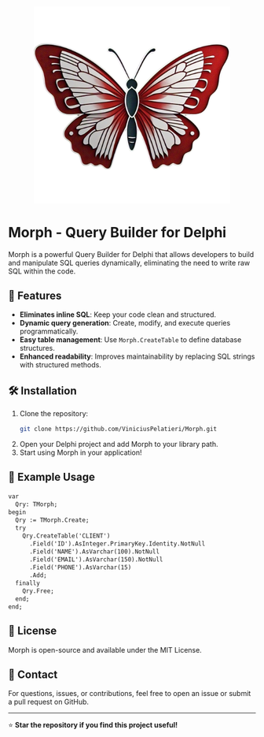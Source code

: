 <p align="center">
  <img src="https://raw.githubusercontent.com/ViniciusPelatieri/Morph/refs/heads/main/Media/png/Logo_Morph.png" alt="Morph Logo" width="400">
</p>

# Morph - Query Builder for Delphi

Morph is a powerful Query Builder for Delphi that allows developers to build and manipulate SQL queries dynamically, eliminating the need to write raw SQL within the code.

## 🚀 Features
- **Eliminates inline SQL**: Keep your code clean and structured.
- **Dynamic query generation**: Create, modify, and execute queries programmatically.
- **Easy table management**: Use `Morph.CreateTable` to define database structures.
- **Enhanced readability**: Improves maintainability by replacing SQL strings with structured methods.

## 🛠 Installation
1. Clone the repository:
   ```sh
   git clone https://github.com/ViniciusPelatieri/Morph.git
   ```
2. Open your Delphi project and add Morph to your library path.
3. Start using Morph in your application!

## 📌 Example Usage
```delphi
var
  Qry: TMorph;
begin
  Qry := TMorph.Create;
  try
    Qry.CreateTable('CLIENT')
      .Field('ID').AsInteger.PrimaryKey.Identity.NotNull
      .Field('NAME').AsVarchar(100).NotNull
      .Field('EMAIL').AsVarchar(150).NotNull
      .Field('PHONE').AsVarchar(15)
      .Add;
  finally
    Qry.Free;
  end;
end;
```

## 📜 License
Morph is open-source and available under the MIT License.

## 📧 Contact
For questions, issues, or contributions, feel free to open an issue or submit a pull request on GitHub.

---

⭐ **Star the repository if you find this project useful!**

